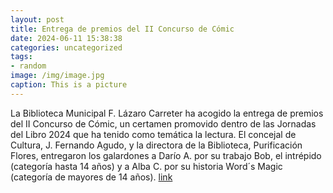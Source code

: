 ```yaml
---
layout: post
title: Entrega de premios del II Concurso de Cómic
date: 2024-06-11 15:38:38
categories: uncategorized
tags:
- random
image: /img/image.jpg
caption: This is a picture
---
```

La Biblioteca Municipal F. Lázaro Carreter ha acogido la entrega de premios del II Concurso de Cómic, un certamen promovido dentro de las Jornadas del Libro 2024 que ha tenido como temática la lectura. El concejal de Cultura, J. Fernando Agudo, y la directora de la Biblioteca, Purificación Flores, entregaron los galardones a Darío A. por su trabajo Bob, el intrépido (categoría hasta 14 años) y a Alba C. por su historia Word´s Magic (categoría de mayores de 14 años).  [link](https://www.ayto-villacanada.es/noticias/entrega-de-premios-del-ii-concurso-de-comic/)
